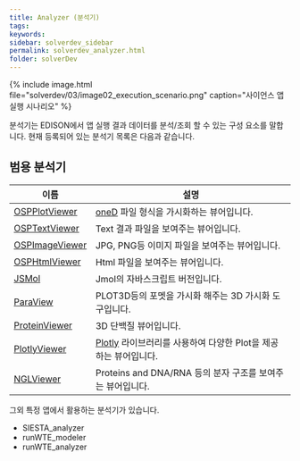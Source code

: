 ```yaml
---
title: Analyzer (분석기)
tags: 
keywords:
sidebar: solverdev_sidebar
permalink: solverdev_analyzer.html
folder: solverDev
---
```


{% include image.html file="solverdev/03/image02_execution_scenario.png" caption="사이언스 앱 실행 시나리오" %}

분석기는 EDISON에서 앱 실행 결과 데이터를 분석/조회 할 수 있는 구성 요소를 말합니다. 현재 등록되어 있는 분석기 목록은 다음과 같습니다.

## 범용 분석기

|이름|설명|
|--|--|
|[OSPPlotViewer](./01_OSPPlotViewer.md)|[oneD](../03_Science_App_Programing/02_Output_programing/03_oneD.md) 파일 형식을 가시화하는 뷰어입니다.|
|[OSPTextViewer](./02_OSPTextViewer.md)|Text 결과 파일을 보여주는 뷰어입니다.|
|[OSPImageViewer](./03_OSPImageViewer.md)|JPG, PNG등 이미지 파일을 보여주는 뷰어입니다.|
|[OSPHtmlViewer](./04_OSPHtmlViewer.md)|Html 파일을 보여주는 뷰어입니다.|
|[JSMol](./05_JSmol.md)|Jmol의 자바스크립트 버전입니다.  |
|[ParaView](./06_ParaView.md)|PLOT3D등의 포멧을 가시화 해주는 3D 가시화 도구입니다.|
|[ProteinViewer](./07_ProteinViewer.md)|3D 단백질 뷰어입니다.|
|[PlotlyViewer](./08_PlotlyViewer.md)|[Plotly](../03_Science_App_Programing/02_Output_programing/04_Plotly.md) 라이브러리를 사용하여 다양한 Plot을 제공하는 뷰어입니다. |
|[NGLViewer](./09_NGLViewer.md)| Proteins and DNA/RNA 등의 분자 구조를 보여주는 뷰어입니다.|

그외 특정 앱에서 활용하는 분석기가 있습니다.
- SIESTA_analyzer
- runWTE_modeler
- runWTE_analyzer
